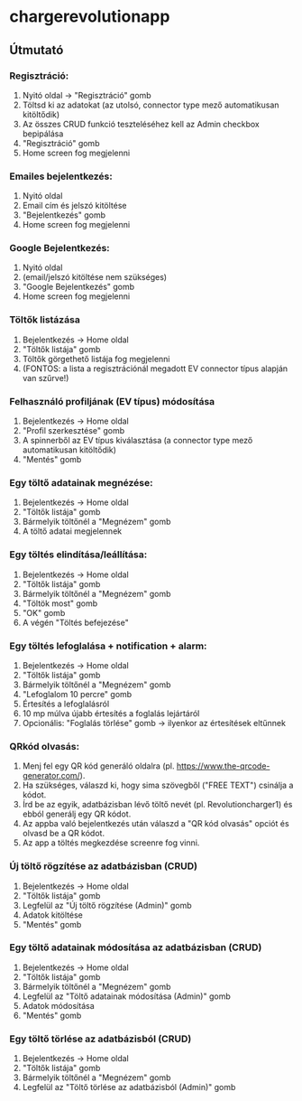 # chargerevolutionapp

## Útmutató

### Regisztráció:
1. Nyitó oldal -> "Regisztráció" gomb
2. Töltsd ki az adatokat (az utolsó, connector type mező automatikusan kitöltődik)
3. Az összes CRUD funkció teszteléséhez kell az Admin checkbox bepipálása
4. "Regisztráció" gomb
5. Home screen fog megjelenni

### Emailes bejelentkezés:
1. Nyitó oldal 
2. Email cím és jelszó kitöltése
3. "Bejelentkezés" gomb
4. Home screen fog megjelenni

### Google Bejelentkezés:
1. Nyitó oldal
2. (email/jelszó kitöltése nem szükséges) 
3. "Google Bejelentkezés" gomb 
4. Home screen fog megjelenni

### Töltők listázása
1. Bejelentkezés -> Home oldal
2. "Töltők listája" gomb
3. Töltők görgethető listája fog megjelenni
4. (FONTOS: a lista a regisztrációnál megadott EV connector típus alapján van szűrve!)

### Felhasználó profiljának (EV típus) módosítása
1. Bejelentkezés -> Home oldal
2. "Profil szerkesztése" gomb
3. A spinnerből az EV típus kiválasztása (a connector type mező automatikusan kitöltődik)
4. "Mentés" gomb

### Egy töltő adatainak megnézése:
1. Bejelentkezés -> Home oldal
2. "Töltők listája" gomb
3. Bármelyik töltőnél a "Megnézem" gomb
4. A töltő adatai megjelennek

### Egy töltés elindítása/leállítása:
1. Bejelentkezés -> Home oldal
2. "Töltők listája" gomb
3. Bármelyik töltőnél a "Megnézem" gomb
4. "Töltök most" gomb
5. "OK" gomb
6. A végén "Töltés befejezése"

### Egy töltés lefoglalása + notification + alarm:
1. Bejelentkezés -> Home oldal
2. "Töltők listája" gomb
3. Bármelyik töltőnél a "Megnézem" gomb
4. "Lefoglalom 10 percre" gomb
5. Értesítés a lefoglalásról
6. 10 mp múlva újabb értesítés a foglalás lejártáról
7. Opcionális: "Foglalás törlése" gomb -> ilyenkor az értesítések eltűnnek


### QRkód olvasás:
1. Menj fel egy QR kód generáló oldalra (pl. https://www.the-qrcode-generator.com/).
2. Ha szükséges, válaszd ki, hogy sima szövegből ("FREE TEXT") csinálja a kódot.
3. Írd be az egyik, adatbázisban lévő töltő nevét (pl. Revolutioncharger1) és ebból generálj egy QR kódot.
4. Az appba való bejelentkezés után válaszd a "QR kód olvasás" opciót és olvasd be a QR kódot.
5. Az app a töltés megkezdése screenre fog vinni.


### Új töltő rögzítése az adatbázisban (CRUD)
1. Bejelentkezés -> Home oldal
2. "Töltők listája" gomb
3. Legfelül az "Új töltő rögzítése (Admin)" gomb
4. Adatok kitöltése
5. "Mentés" gomb

### Egy töltő adatainak módosítása az adatbázisban  (CRUD)
1. Bejelentkezés -> Home oldal
2. "Töltők listája" gomb
3. Bármelyik töltőnél a "Megnézem" gomb
4. Legfelül az "Töltő adatainak módosítása (Admin)" gomb
5. Adatok módosítása
6. "Mentés" gomb


### Egy töltő törlése az adatbázisból  (CRUD)
1. Bejelentkezés -> Home oldal
2. "Töltők listája" gomb
3. Bármelyik töltőnél a "Megnézem" gomb
4. Legfelül az "Töltő törlése az adatbázisból (Admin)" gomb


 
